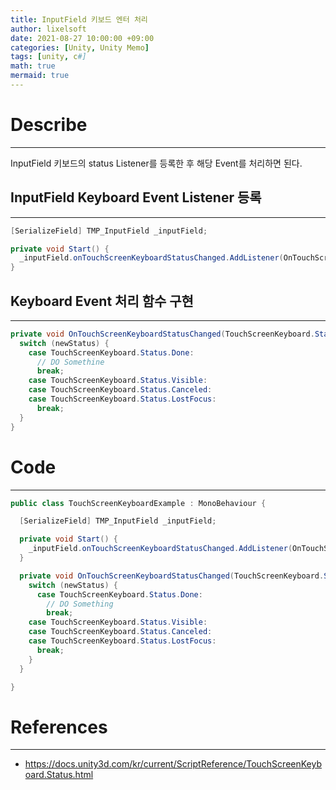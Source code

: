 ```yaml
---
title: InputField 키보드 엔터 처리
author: lixelsoft
date: 2021-08-27 10:00:00 +09:00 
categories: [Unity, Unity Memo]
tags: [unity, c#]
math: true
mermaid: true
---
```


# Describe
___

InputField 키보드의 status Listener를 등록한 후 해당 Event를 처리하면 된다.
<br>

## InputField Keyboard Event Listener 등록
---
```cs
[SerializeField] TMP_InputField _inputField;

private void Start() {
  _inputField.onTouchScreenKeyboardStatusChanged.AddListener(OnTouchScreenKeyboardStatusChanged);
}
```


## Keyboard Event 처리 함수 구현
---
```cs
private void OnTouchScreenKeyboardStatusChanged(TouchScreenKeyboard.Status newStatus)  {
  switch (newStatus) {
    case TouchScreenKeyboard.Status.Done:
      // DO Somethine
      break;
    case TouchScreenKeyboard.Status.Visible:
    case TouchScreenKeyboard.Status.Canceled:
    case TouchScreenKeyboard.Status.LostFocus:
      break;
  }
}

```


# Code
---
```cs
public class TouchScreenKeyboardExample : MonoBehaviour {

  [SerializeField] TMP_InputField _inputField;

  private void Start() {
    _inputField.onTouchScreenKeyboardStatusChanged.AddListener(OnTouchScreenKeyboardStatusChanged);
  }

  private void OnTouchScreenKeyboardStatusChanged(TouchScreenKeyboard.Status newStatus)  {
    switch (newStatus) {
      case TouchScreenKeyboard.Status.Done:
        // DO Something
        break;
    case TouchScreenKeyboard.Status.Visible:
    case TouchScreenKeyboard.Status.Canceled:
    case TouchScreenKeyboard.Status.LostFocus:
      break;
    }
  }

}
```


# References
---
- <https://docs.unity3d.com/kr/current/ScriptReference/TouchScreenKeyboard.Status.html>
